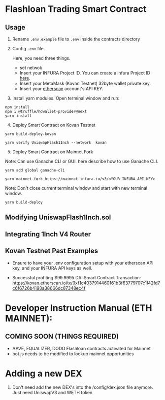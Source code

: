 # Flashloan Trading Smart Contract

## Usage

1. Rename `.env.example` file to `.env` inside the contracts directory
 
2. Config `.env` file. 

    Here, you need three things.
    * set netwok
    * Insert your INFURA Project ID. You can create a infura Project ID [here](https://infura.io). 
    * Insert your MetaMask (Kovan Testnet) 32byte wallet private key.
    * Insert your [etherscan](https://etherscan.io) account's API KEY.

3. Install yarn modules. Open terminal window and run:

```
npm install
npm i @truffle/hdwallet-provider@next
yarn install
```

4. Deploy Smart Contract on Kovan Testnet
```
yarn build-deploy-kovan
```

```
yarn verify UniswapFlash1Inch --network  kovan
```
5. Deploy Smart Contract on Mainnet Fork

Note: Can use Ganache CLI or GUI. here describe how to use Ganache CLI.
```
yarn add global ganache-cli
```
```
yarn mainnet-fork https://mainnet.infura.io/v3/<YOUR_INFURA_API_KEY>
```

Note: Don't close current terminal window and start with new terminal window.

```
yarn build-deploy
```

## Modifying UniswapFlash1Inch.sol


## Integrating 1Inch V4 Router 
## Kovan Testnet Past Examples
* Ensure to have your .env configuration setup with your etherscan API key, and your INFURA API keys as well. 

* Successful profiting $99.9995 DAI 
Smart Contract Transaction: https://kovan.etherscan.io/tx/0xf1c4037914460161b3f63779707c1f42fd7c6f6726b4193a38666dc87348ec4f



# Developer Instruction Manual (ETH MAINNET): 

## COMING SOON (THINGS REQUIRED)
* AAVE, EQUALIZER, DODO Flashloan contracts activated for Mainnet
* bot.js needs to be modified to lookup mainnet opportunities


# Adding a new DEX

1. Don't need add the new DEX's into the /config/dex.json file anymore. Just need UniswapV3 and WETH token.
